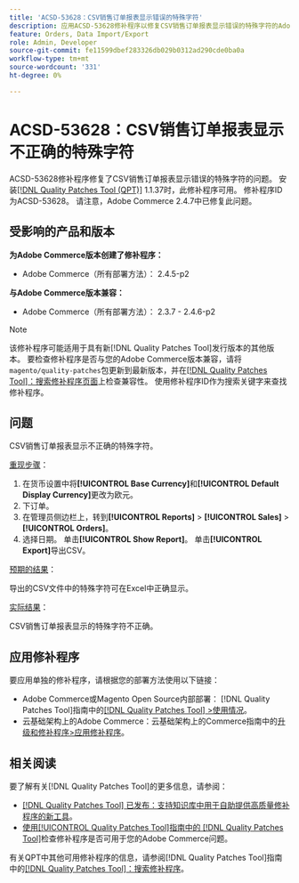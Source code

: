 ```yaml
---
title: 'ACSD-53628：CSV销售订单报表显示错误的特殊字符'
description: 应用ACSD-53628修补程序以修复CSV销售订单报表显示错误的特殊字符的Adobe Commerce问题。
feature: Orders, Data Import/Export
role: Admin, Developer
source-git-commit: fe11599dbef283326db029b0312ad290cde0ba0a
workflow-type: tm+mt
source-wordcount: '331'
ht-degree: 0%

---
```


# ACSD-53628：CSV销售订单报表显示不正确的特殊字符

ACSD-53628修补程序修复了CSV销售订单报表显示错误的特殊字符的问题。 安装[[!DNL Quality Patches Tool (QPT)]](https://experienceleague.adobe.com/en/docs/commerce-knowledge-base/kb/announcements/commerce-announcements/magento-quality-patches-released-new-tool-to-self-serve-quality-patches) 1.1.37时，此修补程序可用。 修补程序ID为ACSD-53628。 请注意，Adobe Commerce 2.4.7中已修复此问题。

## 受影响的产品和版本

**为Adobe Commerce版本创建了修补程序：**

* Adobe Commerce（所有部署方法）： 2.4.5-p2

**与Adobe Commerce版本兼容：**

* Adobe Commerce（所有部署方法）： 2.3.7 - 2.4.6-p2

>[!NOTE]
>
>该修补程序可能适用于具有新[!DNL Quality Patches Tool]发行版本的其他版本。 要检查修补程序是否与您的Adobe Commerce版本兼容，请将`magento/quality-patches`包更新到最新版本，并在[[!DNL Quality Patches Tool]：搜索修补程序页面](https://experienceleague.adobe.com/tools/commerce-quality-patches/index.html)上检查兼容性。 使用修补程序ID作为搜索关键字来查找修补程序。

## 问题

CSV销售订单报表显示不正确的特殊字符。

<u>重现步骤</u>：

1. 在货币设置中将&#x200B;**[!UICONTROL Base Currency]**&#x200B;和&#x200B;**[!UICONTROL Default Display Currency]**&#x200B;更改为欧元。
1. 下订单。
1. 在管理员侧边栏上，转到&#x200B;**[!UICONTROL Reports]** > **[!UICONTROL Sales]** > **[!UICONTROL Orders]**。
1. 选择日期。 单击&#x200B;**[!UICONTROL Show Report]**。 单击&#x200B;**[!UICONTROL Export]**&#x200B;导出CSV。

<u>预期的结果</u>：

导出的CSV文件中的特殊字符可在Excel中正确显示。

<u>实际结果</u>：

CSV销售订单报表显示的特殊字符不正确。


## 应用修补程序

要应用单独的修补程序，请根据您的部署方法使用以下链接：

* Adobe Commerce或Magento Open Source内部部署： [!DNL Quality Patches Tool]指南中的[[!DNL Quality Patches Tool] >使用情况](/help/tools/quality-patches-tool/usage.md)。
* 云基础架构上的Adobe Commerce：云基础架构上的Commerce指南中的[升级和修补程序>应用修补程序](https://experienceleague.adobe.com/docs/commerce-cloud-service/user-guide/develop/upgrade/apply-patches.html)。

## 相关阅读

要了解有关[!DNL Quality Patches Tool]的更多信息，请参阅：

* [[!DNL Quality Patches Tool] 已发布：支持知识库中用于自助提供高质量修补程序的新工具](https://experienceleague.adobe.com/en/docs/commerce-knowledge-base/kb/announcements/commerce-announcements/magento-quality-patches-released-new-tool-to-self-serve-quality-patches)。
* [使用[!UICONTROL Quality Patches Tool]指南中的 [!DNL Quality Patches Tool]](/help/tools/quality-patches-tool/patches-available-in-qpt/check-patch-for-magento-issue-with-magento-quality-patches.md)检查修补程序是否可用于您的Adobe Commerce问题。


有关QPT中其他可用修补程序的信息，请参阅[!DNL Quality Patches Tool]指南中的[[!DNL Quality Patches Tool]：搜索修补程序](https://experienceleague.adobe.com/tools/commerce-quality-patches/index.html)。
